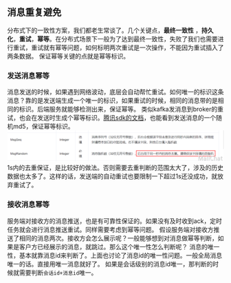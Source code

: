## 消息重复避免
分布式下的一致性方案，我们都老生常谈了。几个关键点，**最终一致性** ，**持久化**，**重试**，**幂等**。在分布式场景下一般为了达到最终一致性，失败了我们也需要进行重试，重试就有幂等问题，如何标明两次重试是一次操作，不能因为重试插入了两条数据。
保证幂等关键的点就是幂等标识。
### 发送消息幂等
消息发送的时候，如果遇到网络波动，底层会自动帮忙重试。如何唯一的标识这条消息？靠的是发送端生成一个唯一的标识，如果重试的时候，相同的消息带的是相同的标识。后端服务就能够检测出来，保证幂等。
类似kafka发消息到broker的重试，也会在发送时生成个幂等标识。[腾讯sdk的文档](https://cloud.tencent.com/document/product/269/2282)，也能看到发送消息的一个随机md5，保证幂等标识。
![image.png](https://raw.githubusercontent.com/danmuking/image/main/af7d86218072a46e980c04fb64cfc308.png)
1s内的去重保证，是比较好的做法。否则需要去重判断的范围太大了，涉及的历史数据也太多了。这样的话，发送端的自动重试也要限制一下超过1s还没成功，就放弃重试了。
### 接收消息幂等
服务端对接收方的消息推送，也是有可靠性保证的。如果没有及时收到ack，定时任务就会进行消息推送重试。同样需要考虑到幂等问题。
假设服务端对接收方推送了相同的消息两次。接收方会怎么展示呢？一般能够想到对消息做幂等判断，如果是客户方已经展示的消息，就跳过。那么这个唯一性怎么判断呢？
消息的唯一性，基本就靠消息id来判断了。上面也讨论了消息id的唯一性问题。一般全局消息唯一的话。直接用唯一消息就好了。
如果是会话级别的消息id唯一，那判断的时候就需要判断`会话id+消息id`唯一。
